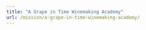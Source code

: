 ```yaml
---
title: "A Grape in Time Winemaking Academy"
url: /mission/a-grape-in-time-winemaking-academy/
---
```

